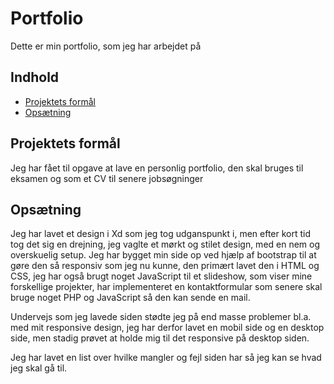 # Portfolio
 Dette er min portfolio, som jeg har arbejdet på

## Indhold
- [Projektets formål](#projektets-formål)
- [Opsætning](#opsætning)

## Projektets formål
Jeg har fået til opgave at lave en personlig portfolio, den skal bruges til eksamen og som et CV til senere jobsøgninger

## Opsætning
Jeg har lavet et design i Xd som jeg tog udganspunkt i, men efter kort tid tog det sig en drejning, jeg vaglte et mørkt og stilet design, med en nem og overskuelig setup.
Jeg har bygget min side op ved hjælp af bootstrap til at gøre den så responsiv som jeg nu kunne, den primært lavet den i HTML og CSS, jeg har også brugt noget JavaScript til et slideshow, som viser mine forskellige projekter, har implementeret en kontaktformular som senere skal bruge noget PHP og JavaScript så den kan sende en mail.

Undervejs som jeg lavede siden stødte jeg på end masse problemer bl.a. med mit responsive design, jeg har derfor lavet en mobil side og en desktop side, men stadig prøvet at holde mig til det responsive på desktop siden.

Jeg har lavet en list over hvilke mangler og fejl siden har så jeg kan se hvad jeg skal gå til.
